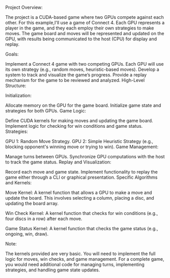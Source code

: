 Project Overview:

The project is a CUDA-based game where two GPUs compete against each other. For this example,I'll use a game of Connect 4. Each GPU represents a player in the game, and they each employ their own strategies to make moves. The game board and moves will be represented and updated on the GPU, with results being communicated to the host (CPU) for display and replay.

Goals:

Implement a Connect 4 game with two competing GPUs.
Each GPU will use its own strategy (e.g., random moves, heuristic-based moves).
Develop a system to track and visualize the game’s progress.
Provide a replay mechanism for the game to be reviewed and analyzed.
High-Level Structure:

Initialization:

Allocate memory on the GPU for the game board.
Initialize game state and strategies for both GPUs.
Game Logic:

Define CUDA kernels for making moves and updating the game board.
Implement logic for checking for win conditions and game status.
Strategies:

GPU 1: Random Move Strategy.
GPU 2: Simple Heuristic Strategy (e.g., blocking opponent's winning move or trying to win).
Game Management:

Manage turns between GPUs.
Synchronize GPU computations with the host to track the game status.
Replay and Visualization:

Record each move and game state.
Implement functionality to replay the game either through a CLI or graphical presentation.
Specific Algorithms and Kernels:

Move Kernel: A kernel function that allows a GPU to make a move and update the board. This involves selecting a column, placing a disc, and updating the board array.

Win Check Kernel: A kernel function that checks for win conditions (e.g., four discs in a row) after each move.

Game Status Kernel: A kernel function that checks the game status (e.g., ongoing, win, draw).

Note:

The kernels provided are very basic. You will need to implement the full logic for moves, win checks, and game management.
For a complete game, you would need additional code for managing turns, implementing strategies, and handling game state updates.

